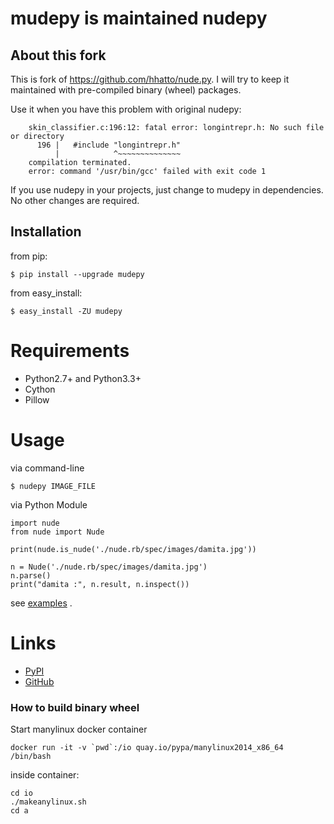 # mudepy is maintained nudepy

## About this fork


This is fork of <https://github.com/hhatto/nude.py>. I will try to keep
it maintained with pre-compiled binary (wheel) packages.

Use it when you have this problem with original nudepy:
~~~
    skin_classifier.c:196:12: fatal error: longintrepr.h: No such file or directory
      196 |   #include "longintrepr.h"
          |            ^~~~~~~~~~~~~~~
    compilation terminated.
    error: command '/usr/bin/gcc' failed with exit code 1
~~~

If you use nudepy in your projects, just change to mudepy in
dependencies. No other changes are required.


## Installation

from pip:

    $ pip install --upgrade mudepy

from easy\_install:

    $ easy_install -ZU mudepy

Requirements
============

-   Python2.7+ and Python3.3+
-   Cython
-   Pillow

Usage
=====

via command-line

``` {.sh}
$ nudepy IMAGE_FILE
```

via Python Module

``` {.python}
import nude
from nude import Nude

print(nude.is_nude('./nude.rb/spec/images/damita.jpg'))

n = Nude('./nude.rb/spec/images/damita.jpg')
n.parse()
print("damita :", n.result, n.inspect())
```

see [examples](https://github.com/hhatto/nude.py/tree/master/examples) .

Links
=====

-   [PyPI](http://pypi.python.org/pypi/nudepy/)
-   [GitHub](https://github.com/hhatto/nude.py)

### How to build binary wheel
Start manylinux docker container
~~~
docker run -it -v `pwd`:/io quay.io/pypa/manylinux2014_x86_64 /bin/bash
~~~
inside container:
~~~
cd io
./makeanylinux.sh
cd a
~~~